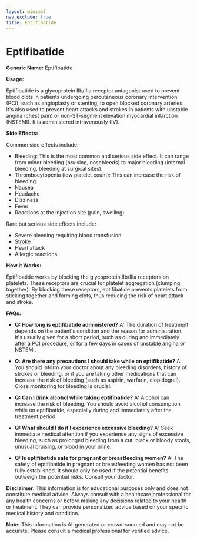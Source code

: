 ```yaml
---
layout: minimal
nav_exclude: true
title: Eptifibatide
---
```


# Eptifibatide

**Generic Name:** Eptifibatide

**Usage:**

Eptifibatide is a glycoprotein IIb/IIIa receptor antagonist used to prevent blood clots in patients undergoing percutaneous coronary intervention (PCI), such as angioplasty or stenting, to open blocked coronary arteries. It's also used to prevent heart attacks and strokes in patients with unstable angina (chest pain) or non-ST-segment elevation myocardial infarction (NSTEMI).  It is administered intravenously (IV).

**Side Effects:**

Common side effects include:

* Bleeding: This is the most common and serious side effect.  It can range from minor bleeding (bruising, nosebleeds) to major bleeding (internal bleeding, bleeding at surgical sites).
* Thrombocytopenia (low platelet count):  This can increase the risk of bleeding.
* Nausea
* Headache
* Dizziness
* Fever
* Reactions at the injection site (pain, swelling)

Rare but serious side effects include:

* Severe bleeding requiring blood transfusion
* Stroke
* Heart attack
* Allergic reactions


**How it Works:**

Eptifibatide works by blocking the glycoprotein IIb/IIIa receptors on platelets.  These receptors are crucial for platelet aggregation (clumping together). By blocking these receptors, eptifibatide prevents platelets from sticking together and forming clots, thus reducing the risk of heart attack and stroke.


**FAQs:**

* **Q: How long is eptifibatide administered?**  A: The duration of treatment depends on the patient's condition and the reason for administration.  It's usually given for a short period, such as during and immediately after a PCI procedure, or for a few days in cases of unstable angina or NSTEMI.

* **Q: Are there any precautions I should take while on eptifibatide?** A: You should inform your doctor about any bleeding disorders, history of strokes or bleeding, or if you are taking other medications that can increase the risk of bleeding (such as aspirin, warfarin, clopidogrel).  Close monitoring for bleeding is crucial.

* **Q: Can I drink alcohol while taking eptifibatide?** A:  Alcohol can increase the risk of bleeding.  You should avoid alcohol consumption while on eptifibatide, especially during and immediately after the treatment period.

* **Q: What should I do if I experience excessive bleeding?** A:  Seek immediate medical attention if you experience any signs of excessive bleeding, such as prolonged bleeding from a cut, black or bloody stools, unusual bruising, or blood in your urine.

* **Q: Is eptifibatide safe for pregnant or breastfeeding women?** A: The safety of eptifibatide in pregnant or breastfeeding women has not been fully established.  It should only be used if the potential benefits outweigh the potential risks.  Consult your doctor.


**Disclaimer:** This information is for educational purposes only and does not constitute medical advice.  Always consult with a healthcare professional for any health concerns or before making any decisions related to your health or treatment.  They can provide personalized advice based on your specific medical history and condition.


**Note:** This information is AI-generated or crowd-sourced and may not be accurate. Please consult a medical professional for verified advice.